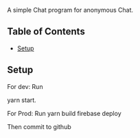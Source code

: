 A simple Chat program for anonymous Chat.

## Table of Contents

- [Setup](#Setup)

## Setup
For dev: Run 

yarn start.


For Prod: Run
yarn build
firebase deploy

Then commit to github